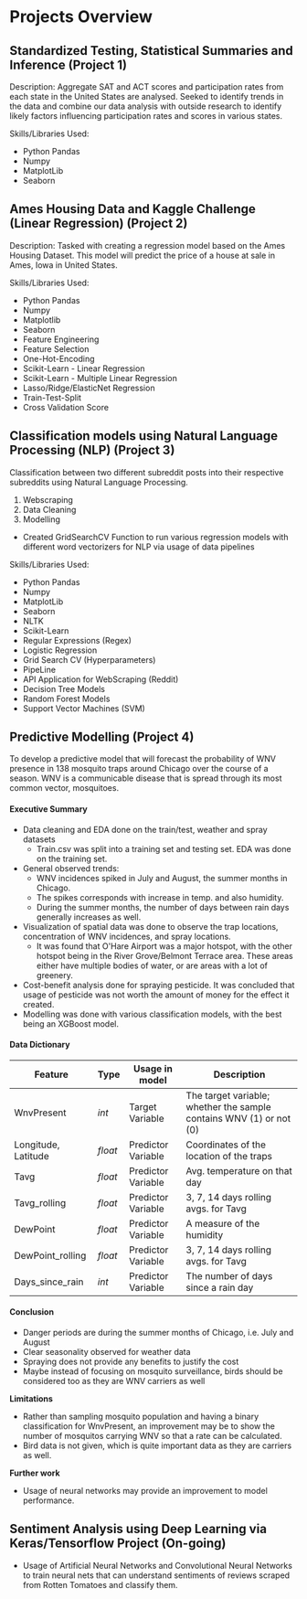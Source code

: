# Projects Overview

## Standardized Testing, Statistical Summaries and Inference (Project 1)

Description: Aggregate SAT and ACT scores and participation rates from each state in the United States are analysed.
Seeked to identify trends in the data and combine our data analysis with outside research to identify likely factors influencing participation rates and scores in various states.

Skills/Libraries Used: 
- Python Pandas
- Numpy
- MatplotLib
- Seaborn

## Ames Housing Data and Kaggle Challenge (Linear Regression) (Project 2)

Description: Tasked with creating a regression model based on the Ames Housing Dataset. 
This model will predict the price of a house at sale in Ames, Iowa in United States.

Skills/Libraries Used:
- Python Pandas
- Numpy
- Matplotlib
- Seaborn
- Feature Engineering
- Feature Selection
- One-Hot-Encoding
- Scikit-Learn - Linear Regression
- Scikit-Learn - Multiple Linear Regression
- Lasso/Ridge/ElasticNet Regression
- Train-Test-Split
- Cross Validation Score

## Classification models using Natural Language Processing (NLP) (Project 3)

Classification between two different subreddit posts into their respective subreddits using Natural Language Processing. 

1. Webscraping
2. Data Cleaning
3. Modelling 
  - Created GridSearchCV Function to run various regression models with different word vectorizers for NLP via usage of data pipelines

Skills/Libraries Used: 
- Python Pandas
- Numpy
- MatplotLib
- Seaborn
- NLTK
- Scikit-Learn
- Regular Expressions (Regex)
- Logistic Regression
- Grid Search CV (Hyperparameters)
- PipeLine
- API Application for WebScraping (Reddit)
- Decision Tree Models
- Random Forest Models
- Support Vector Machines (SVM)

## Predictive Modelling (Project 4) 

To develop a predictive model that will forecast the probability of WNV presence in 138 mosquito traps around Chicago over the course of a season. WNV is a communicable disease that is spread through its most common vector, mosquitoes.

#### Executive Summary
- Data cleaning and EDA done on the train/test, weather and spray datasets
    - Train.csv was split into a training set and testing set. EDA was done on the training set.
- General observed trends:
    - WNV incidences spiked in July and August, the summer months in Chicago.
    - The spikes corresponds with increase in temp. and also humidity.
    - During the summer months, the number of days between rain days generally increases as well.
- Visualization of spatial data was done to observe the trap locations, concentration of WNV incidences, and spray locations.
    - It was found that O'Hare Airport was a major hotspot, with the other hotspot being in the River Grove/Belmont Terrace area. These areas either have multiple bodies of water, or are areas with a lot of greenery.
- Cost-benefit analysis done for spraying pesticide. It was concluded that usage of pesticide was not worth the amount of money for the effect it created.
- Modelling was done with various classification models, with the best being an XGBoost model.

#### Data Dictionary
|Feature|Type|Usage in model|Description|
|-------|----|-----|-----------|
|WnvPresent|*int*|Target Variable|The target variable; whether the sample contains WNV (1) or not (0)|
|Longitude, Latitude|*float*|Predictor Variable|Coordinates of the location of the traps|  
|Tavg|*float*|Predictor Variable|Avg. temperature on that day|
|Tavg_rolling|*float*|Predictor Variable|3, 7, 14 days rolling avgs. for Tavg|
|DewPoint|*float*|Predictor Variable|A measure of the humidity|
|DewPoint_rolling|*float*|Predictor Variable|3, 7, 14 days rolling avgs. for Tavg|
|Days_since_rain|*int*|Predictor Variable|The number of days since a rain day|

#### Conclusion
- Danger periods are during the summer months of Chicago, i.e. July and August
- Clear seasonality observed for weather data
- Spraying does not provide any benefits to justify the cost
- Maybe instead of focusing on mosquito surveillance, birds should be considered too as they are WNV carriers as well


**Limitations**
- Rather than sampling mosquito population and having a binary classification for WnvPresent, an improvement may be to show the number of mosquitos carrying WNV so that a rate can be calculated.
- Bird data is not given, which is quite important data as they are carriers as well.


**Further work**
- Usage of neural networks may provide an improvement to model performance.


## Sentiment Analysis using Deep Learning via Keras/Tensorflow Project (On-going) 

- Usage of Artificial Neural Networks and Convolutional Neural Networks to train neural nets that can understand sentiments of reviews scraped from Rotten Tomatoes and classify them.
